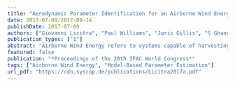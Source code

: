 ```yaml
---
title: "Aerodynamic Parameter Identification for an Airborne Wind Energy Pumping System"
date: 2017-07-09/2017-09-14
publishDate: 2017-07-09
authors: ["Giovanni Licitra", "Paul Williams", "Joris Gillis", "S Ghandchi", "Sören Sieberling", "Richard Ruiterkamp", "Moritz Diehl"]
publication_types: ["1"]
abstract: "Airborne Wind Energy refers to systems capable of harvesting energy from the wind by flying crosswind patterns with a tethered aircraft. Tuning and validation of flight controllers for AWE systems depends on the availability of reasonable a priori models. In this paper, aerodynamic coefficients are estimated from data gathered from flight test campaign using an efficient multiple experiments model based parameter estimation algorithm. Data fitting is performed using mathematical models based on full six degree of freedom aircraft equations of motion. Several theoretical and practical aspects as well as limitations are highlighted. Finally, both model selection and estimation results are assessed by means of R-squared value and confidence ellipsoids."
featured: false
publication: "*Proceedings of the 20th IFAC World Congress*"
tags: ["Airborne Wind Energy", "Model-Based Parameter Estimation"]
url_pdf: "https://cdn.syscop.de/publications/Licitra2017a.pdf"
---
```


